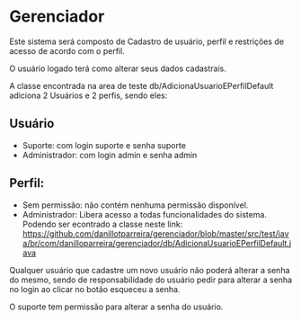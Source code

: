 # Gerenciador

Este sistema será composto de Cadastro de usuário, perfil e restrições de acesso de acordo com o perfil.

O usuário logado terá como alterar seus dados cadastrais.

A classe encontrada na area de teste db/AdicionaUsuarioEPerfilDefault adiciona 2 Usuários e 2 perfis, sendo eles:
## Usuário

* Suporte: com login suporte e senha suporte
* Administrador: com login admin e senha admin
## Perfil:

* Sem permissão: não contém nenhuma permissão disponível.
* Administrador: Libera acesso a todas funcionalidades do sistema.
Podendo ser econtrado a classe neste link: https://github.com/danillotparreira/gerenciador/blob/master/src/test/java/br/com/danilloparreira/gerenciador/db/AdicionaUsuarioEPerfilDefault.java

Qualquer usuário que cadastre um novo usuário não poderá alterar a senha do mesmo, sendo de responsabilidade do usuário pedir para alterar a senha no login ao clicar no botão esqueceu a senha.

O suporte tem permissão para alterar a senha do usuário.
